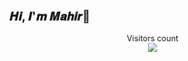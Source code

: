## 𝑯𝒊, 𝑰'𝒎 𝑴𝒂𝒉𝒊𝒓👋

<p align="center"> 
  Visitors count<br>
  <img src="https://profile-counter.glitch.me/garimasingh128/count.svg" />
</p>


